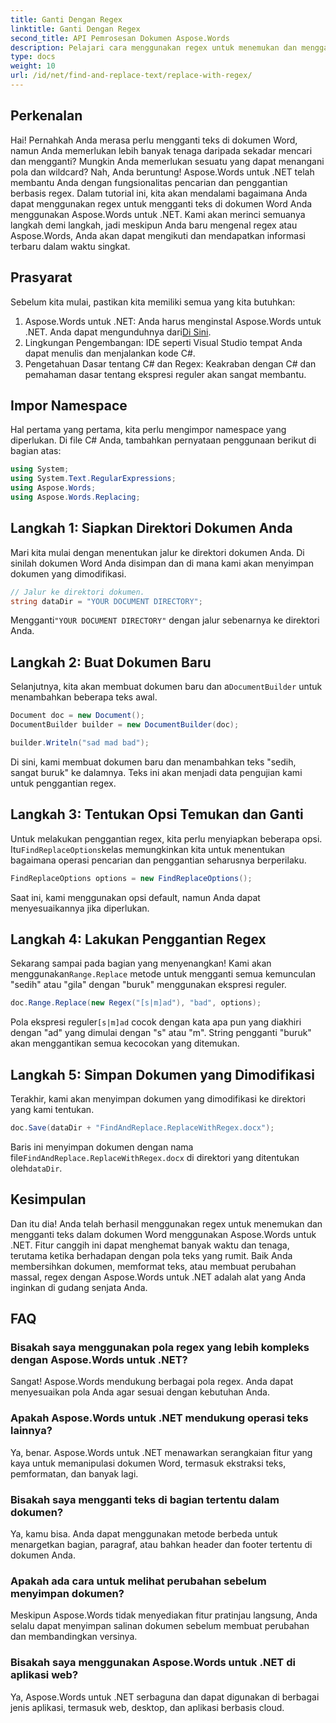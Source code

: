 ```yaml
---
title: Ganti Dengan Regex
linktitle: Ganti Dengan Regex
second_title: API Pemrosesan Dokumen Aspose.Words
description: Pelajari cara menggunakan regex untuk menemukan dan mengganti di dokumen Word dengan Aspose.Words untuk .NET. Ikuti panduan langkah demi langkah kami yang terperinci untuk menguasai manipulasi teks.
type: docs
weight: 10
url: /id/net/find-and-replace-text/replace-with-regex/
---
```

## Perkenalan

Hai! Pernahkah Anda merasa perlu mengganti teks di dokumen Word, namun Anda memerlukan lebih banyak tenaga daripada sekadar mencari dan mengganti? Mungkin Anda memerlukan sesuatu yang dapat menangani pola dan wildcard? Nah, Anda beruntung! Aspose.Words untuk .NET telah membantu Anda dengan fungsionalitas pencarian dan penggantian berbasis regex. Dalam tutorial ini, kita akan mendalami bagaimana Anda dapat menggunakan regex untuk mengganti teks di dokumen Word Anda menggunakan Aspose.Words untuk .NET. Kami akan merinci semuanya langkah demi langkah, jadi meskipun Anda baru mengenal regex atau Aspose.Words, Anda akan dapat mengikuti dan mendapatkan informasi terbaru dalam waktu singkat.

## Prasyarat

Sebelum kita mulai, pastikan kita memiliki semua yang kita butuhkan:
1. Aspose.Words untuk .NET: Anda harus menginstal Aspose.Words untuk .NET. Anda dapat mengunduhnya dari[Di Sini](https://releases.aspose.com/words/net/).
2. Lingkungan Pengembangan: IDE seperti Visual Studio tempat Anda dapat menulis dan menjalankan kode C#.
3. Pengetahuan Dasar tentang C# dan Regex: Keakraban dengan C# dan pemahaman dasar tentang ekspresi reguler akan sangat membantu.

## Impor Namespace

Hal pertama yang pertama, kita perlu mengimpor namespace yang diperlukan. Di file C# Anda, tambahkan pernyataan penggunaan berikut di bagian atas:

```csharp
using System;
using System.Text.RegularExpressions;
using Aspose.Words;
using Aspose.Words.Replacing;
```

## Langkah 1: Siapkan Direktori Dokumen Anda

Mari kita mulai dengan menentukan jalur ke direktori dokumen Anda. Di sinilah dokumen Word Anda disimpan dan di mana kami akan menyimpan dokumen yang dimodifikasi.

```csharp
// Jalur ke direktori dokumen.
string dataDir = "YOUR DOCUMENT DIRECTORY";
```

 Mengganti`"YOUR DOCUMENT DIRECTORY"` dengan jalur sebenarnya ke direktori Anda.

## Langkah 2: Buat Dokumen Baru

 Selanjutnya, kita akan membuat dokumen baru dan a`DocumentBuilder` untuk menambahkan beberapa teks awal.

```csharp
Document doc = new Document();
DocumentBuilder builder = new DocumentBuilder(doc);

builder.Writeln("sad mad bad");
```

Di sini, kami membuat dokumen baru dan menambahkan teks "sedih, sangat buruk" ke dalamnya. Teks ini akan menjadi data pengujian kami untuk penggantian regex.

## Langkah 3: Tentukan Opsi Temukan dan Ganti

 Untuk melakukan penggantian regex, kita perlu menyiapkan beberapa opsi. Itu`FindReplaceOptions`kelas memungkinkan kita untuk menentukan bagaimana operasi pencarian dan penggantian seharusnya berperilaku.

```csharp
FindReplaceOptions options = new FindReplaceOptions();
```

Saat ini, kami menggunakan opsi default, namun Anda dapat menyesuaikannya jika diperlukan.

## Langkah 4: Lakukan Penggantian Regex

 Sekarang sampai pada bagian yang menyenangkan! Kami akan menggunakan`Range.Replace` metode untuk mengganti semua kemunculan "sedih" atau "gila" dengan "buruk" menggunakan ekspresi reguler.

```csharp
doc.Range.Replace(new Regex("[s|m]ad"), "bad", options);
```

 Pola ekspresi reguler`[s|m]ad` cocok dengan kata apa pun yang diakhiri dengan "ad" yang dimulai dengan "s" atau "m". String pengganti "buruk" akan menggantikan semua kecocokan yang ditemukan.

## Langkah 5: Simpan Dokumen yang Dimodifikasi

Terakhir, kami akan menyimpan dokumen yang dimodifikasi ke direktori yang kami tentukan.

```csharp
doc.Save(dataDir + "FindAndReplace.ReplaceWithRegex.docx");
```

 Baris ini menyimpan dokumen dengan nama file`FindAndReplace.ReplaceWithRegex.docx` di direktori yang ditentukan oleh`dataDir`.

## Kesimpulan

Dan itu dia! Anda telah berhasil menggunakan regex untuk menemukan dan mengganti teks dalam dokumen Word menggunakan Aspose.Words untuk .NET. Fitur canggih ini dapat menghemat banyak waktu dan tenaga, terutama ketika berhadapan dengan pola teks yang rumit. Baik Anda membersihkan dokumen, memformat teks, atau membuat perubahan massal, regex dengan Aspose.Words untuk .NET adalah alat yang Anda inginkan di gudang senjata Anda.

## FAQ

### Bisakah saya menggunakan pola regex yang lebih kompleks dengan Aspose.Words untuk .NET?  
Sangat! Aspose.Words mendukung berbagai pola regex. Anda dapat menyesuaikan pola Anda agar sesuai dengan kebutuhan Anda.

### Apakah Aspose.Words untuk .NET mendukung operasi teks lainnya?  
Ya, benar. Aspose.Words untuk .NET menawarkan serangkaian fitur yang kaya untuk memanipulasi dokumen Word, termasuk ekstraksi teks, pemformatan, dan banyak lagi.

### Bisakah saya mengganti teks di bagian tertentu dalam dokumen?  
Ya, kamu bisa. Anda dapat menggunakan metode berbeda untuk menargetkan bagian, paragraf, atau bahkan header dan footer tertentu di dokumen Anda.

### Apakah ada cara untuk melihat perubahan sebelum menyimpan dokumen?  
Meskipun Aspose.Words tidak menyediakan fitur pratinjau langsung, Anda selalu dapat menyimpan salinan dokumen sebelum membuat perubahan dan membandingkan versinya.

### Bisakah saya menggunakan Aspose.Words untuk .NET di aplikasi web?  
Ya, Aspose.Words untuk .NET serbaguna dan dapat digunakan di berbagai jenis aplikasi, termasuk web, desktop, dan aplikasi berbasis cloud.